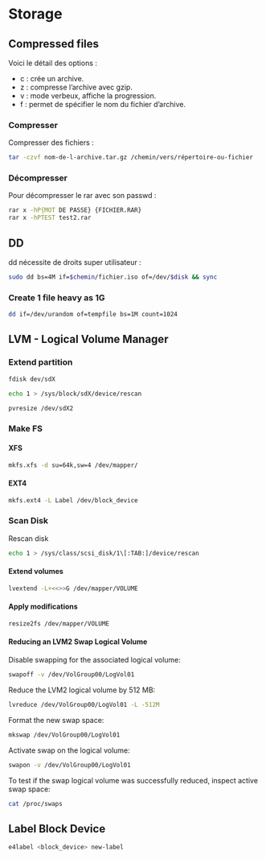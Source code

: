 # Storage

## Compressed files

Voici le détail des options :

* c : crée un archive.
* z : compresse l’archive avec gzip.
* v : mode verbeux, affiche la progression.
* f : permet de spécifier le nom du fichier d’archive.

### Compresser

Compresser des fichiers :

```bash
tar -czvf nom-de-l-archive.tar.gz /chemin/vers/répertoire-ou-fichier
```

### Décompresser

Pour décompresser le rar avec son passwd :

```bash
rar x -hP{MOT DE PASSE} {FICHIER.RAR}
rar x -hPTEST test2.rar
```

## DD

dd nécessite de droits super utilisateur :

```bash
sudo dd bs=4M if=$chemin/fichier.iso of=/dev/$disk && sync
```

### Create 1 file heavy as 1G

```bash
dd if=/dev/urandom of=tempfile bs=1M count=1024
```

## LVM - Logical Volume Manager

### Extend partition

```bash
fdisk dev/sdX
```

```bash
echo 1 > /sys/block/sdX/device/rescan
```

```bash
pvresize /dev/sdX2
```

### Make FS

#### XFS

```bash
mkfs.xfs -d su=64k,sw=4 /dev/mapper/
```

#### EXT4

```bash
mkfs.ext4 -L Label /dev/block_device
```

### Scan Disk

Rescan disk

```bash
echo 1 > /sys/class/scsi_disk/1\[:TAB:]/device/rescan
```

#### Extend volumes

```bash
lvextend -L+<<>>G /dev/mapper/VOLUME
```

#### Apply modifications

```bash
resize2fs /dev/mapper/VOLUME
```

#### Reducing an LVM2 Swap Logical Volume

Disable swapping for the associated logical volume:

```bash
swapoff -v /dev/VolGroup00/LogVol01
```

Reduce the LVM2 logical volume by 512 MB:

```bash
lvreduce /dev/VolGroup00/LogVol01 -L -512M
```

Format the new swap space:

```bash
mkswap /dev/VolGroup00/LogVol01
```

Activate swap on the logical volume:

```bash
swapon -v /dev/VolGroup00/LogVol01
```

To test if the swap logical volume was successfully reduced, inspect active swap space:

```bash
cat /proc/swaps
```

## Label Block Device

```bash
e4label <block_device> new-label
```
